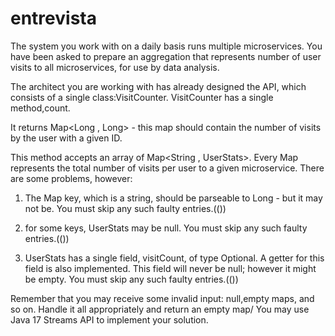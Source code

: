# entrevista

The system you work with on a daily basis runs multiple microservices. You have been asked to prepare an
aggregation that represents number of user visits to all microservices, for use by data analysis.


The architect you are working with has already designed the API, which consists of a single class:VisitCounter.
VisitCounter has a single method,count.


It returns Map<Long , Long> - this map should contain the number of visits by the user with a given ID.


This method accepts an array of Map<String , UserStats>. Every Map represents the total number of visits per
user to a given microservice. There are some problems, however:


1. The Map key, which is a string, should be parseable to Long - but it may not be. You must skip any such
faulty entries.(())


2. for some keys, UserStats may be null. You must skip any such faulty entries.(())


3. UserStats has a single field, visitCount, of type Optional<Long>. A getter for this field is also
implemented. This field will never be null; however it might be empty. You must skip any such faulty
entries.(())


Remember that you may receive some invalid input: null,empty maps, and so on. Handle it all appropriately
and return an empty map/
You may use Java 17 Streams API to implement your solution.
